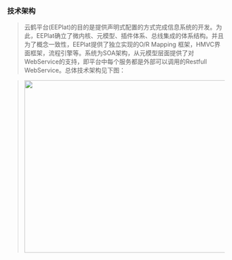 ### 技术架构 ###
> 云鹤平台(EEPlat)的目的是提供声明式配置的方式完成信息系统的开发。为此，EEPlat确立了微内核、元模型、插件体系、总线集成的体系结构。并且为了概念一致性，EEPlat提供了独立实现的O/R Mapping 框架，HMVC界面框架，流程引擎等。系统为SOA架构，从元模型层面提供了对WebService的支持，即平台中每个服务都是外部可以调用的Restfull WebService。总体技术架构见下图：

> <img width='600' height='400' src='http://eeplat.googlecode.com/files/yiyi_archive.png' />